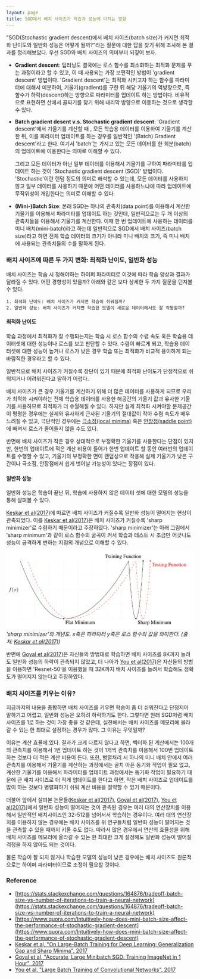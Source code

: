```yaml
---
layout: page
title: SGD에서 배치 사이즈가 학습과 성능에 미치는 영향
---
```



 "SGD(Stochastic gradient descent)에서 배치 사이즈(batch size)가 커지면 최적화 난이도와 일반화 성능은 어떻게 될까?"라는 질문에 대한 답을 찾기 위해 조사해 본 결과를 정리해보았다. 우선 SGD와 배치 사이즈의 의미부터 되짚어 보자.

* **Gradient descent**: 딥러닝도 결국에는 로스 함수를 최소화하는 최적화 문제를 푸는 과정이라고 할 수 있고, 이 때 사용되는 가장 보편적인 방법이 'gradient descent' 방법이다. 'Gradient descent'는 최적화 시키고자 하는 함수를 파라미터에 대해서 미분하여, 기울기(gradient)를 구한 뒤 해당 기울기의 역방향으로, 즉 함수가 하락(descent)하는 방향으로 파라미터를 업데이트 하는 방법이다. 비유적으로 표현하면 산에서 골짜기를 찾기 위해 내리막 방향으로 이동하는 것으로 생각할 수 있다.

* **Batch gradient desent v.s. Stochastic gradient descent**:  'Gradient descent'에서 기울기를 계산할 때 , 모든 학습용 데이터를 이용하여 기울기를 계산한 뒤, 이를 파라미터 업데이트를 하는 경우를 일반적인 '(Batch) Gradient descent'라고 한다. 여기서 'batch'는 가지고 있는 모든 데이터를 한 회분(batch)의 업데이트에 이용한다는 의미로 이해할 수 있다. 

    그리고 모든 데이터가 아닌 일부 데이터를 이용해서 기울기를 구하여 파라미터를 업데이트 하는 것이 'Stochastic gradient descent (SGD)' 방법이다. 'Stochastic'이란 랜덤 정도의 의미로 해석할 수 있는데, 모든 데이터를 사용하지 않고 일부 데이터를 사용하기 때문에 어떤 데이터를 사용하느냐에 따라 업데이트에 무작위성이 개입한다는 의미로 이해할 수 있다.

* **(Mini-)Batch Size**:  본래 SGD는 하나의 관측치(data point)를 이용해서 계산한 기울기를 이용해서 파라미터를 업데이트 하는 것인데, 일반적으로는 두 개 이상의 관측치들을 이용해서 기울기를 계산한다. 이때 한 번 업데이트에 사용하는 데이터를 미니 배치(mini-batch)라고 하는데 일반적으로 SGD에서 배치 사이즈(batch size)라고 하면 전체 학습 데이터의 크기가 아니라 미니 배치의 크기, 즉 미니 배치에 사용되는 관측치들의 수를 말하게 된다.


### 배치 사이즈에 따른 두 가지 변화: 최적화 난이도, 일반화 성능

배치 사이즈는 학습 시 정해야하는 하이퍼 파라미터로 이것에 따라 학습 양상과 결과가 달라질 수 있다. 어떤 경향성이 있을까? 아래와 같은 보다 상세한 두 가지 질문을 던져볼 수 있다.

	1. 최적화 난이도: 배치 사이즈가 커지면 학습이 쉬워질까?
	2. 일반화 성능: 배치 사이즈가 커지면 학습한 모델이 새로운 데이터에서도 잘 작동할까?



#### 최적화 난이도

학습 과정에서 최적화가 잘 수행되는지는 학습 시 로스 함수의 수렴 속도 혹은 학습용 데이터셋에 대한 성능이나 로스를 보고 판단할 수 있다. 수렴이 빠르게 되고, 학습용 데이터셋에 대한 성능이 높거나 로스가 낮은 경우 학습 또는 최적화가 비교적 용이하게 되는 바람직한 경우라고 할 수 있다. 

 일반적으로 배치 사이즈가 커질수록 장단이 있기 때문에 최적화 난이도가 단정적으로 쉬워지거나 어려워진다고 말하기 어렵다.
 
 배치 사이즈가 큰 경우 기울기를 계산하기 위해 더 많은 데이터를 사용하게 되므로 우리가 최적화 시켜야하는 전체 학습용 데이터를 사용한 해공간의 기울기 값과 유사한 기울기를 사용하므로 최적화가 더 수월해질 수 있다. 하지만 실제 최적화 시켜야할 문제공간이 평평한 경우에는 실제와 유사하게 근사된 기울기의 절대값이 작아 수렴 속도가 매우 느려질 수 있고, 극단적인 경우에는 [극소점(local minima)](https://ko.wikipedia.org/wiki/%EA%B7%B9%EA%B0%92) 혹은 [안장점(saddle point)](https://ko.wikipedia.org/wiki/%EC%95%88%EC%9E%A5%EC%A0%90)에 빠져서 로스가 줄어들지 않을 수도 있다.

 반면에 배치 사이즈가 작은 경우 상대적으로 부정확한 기울기를 사용한다는 단점이 있지만, 한번의 업데이트에 적은 계산 비용이 들어가 한번 업데이트 할 동안 여러번의 업데이트를 수행할 수 있고, 기울기의 부정확한 면이 랜덤성으로 작용해 실제 기울기가 낮은 구간이나 극소점, 안장점에서 쉽게 벗어날 가능성이 있다는 장점이 있다.


#### 일반화 성능

일반화 성능은 학습이 끝난 뒤, 학습에 사용하지 않은 데이터 셋에 대한 모델의 성능을 통해 살펴볼 수 있다. 

 [Keskar et al(2017)](https://www.openreview.net/pdf?id=H1oyRlYgg)에 따르면 배치 사이즈가 커질수록 일반화 성능이 떨어지는 현상이 관측되었다. 이를 [Keskar et al(2017)](https://www.openreview.net/pdf?id=H1oyRlYgg)은 배치 사이즈가 커질수록 'sharp minimizer'로 수렴하기 때문이라고 주장하였다. 'sharp minimizer'는 아래 그림에서 'sharp minimum'과 같이 로스 함수의 굴곡이 커서 학습과 테스트 시 조금만 어긋나도 성능이 급격하게 변하는 지점의 개념으로 이해할 수 있다.
 
 ![sharp_minimzer](https://github.com/hongdoki/hongdoki.github.io/blob/master/assets/sharpminimizer.PNG)
 *'sharp minimizer'의 개념도. x축은 파라미터 y축은 로스 함수의 값을 의미한다. (출처: [Keskar et al(2017)](https://www.openreview.net/pdf?id=H1oyRlYgg))*
 

반면에 [Goyal et al(2017)](https://arxiv.org/pdf/1706.02677.pdf)은 자신들의 방법대로 학습하면 배치 사이즈를 8K까지 늘려도 일반화 성능의 하락이 관측되지 않았고, 더 나아가 [You et al(2017)](https://arxiv.org/pdf/1708.03888.pdf)은 자신들의 방법을 이용하면 'Resnet-50'을 이용했을 때 32K까지 배치 사이즈를 늘려서 학습해도 정확도가 떨어지지 않는다고 주장하였다.


### 배치 사이즈를 키우는 이유?

 지금까지의 내용을 종합하면 배치 사이즈를 키우면 학습이 좀 더 쉬워진다고 단정지어 말하기고 어렵고, 일반화 성능은 오히려 하락하기도 한다. 그렇다면 원래 SGD처럼 배치 사이즈를 1로 하는 것이 가장 좋을 것 같은데, 실전에서는 배치 사이즈를 메모리에 올라갈 수 있는 한 최대로 설정하는 경우가 많다. 그 이유는 무엇일까?

 이유는 계산 효율에 있다. 결과가 크게 다르지 않다고 하면, 벡터화 된 계산에서는 100개의 관측치를 이용해서 1번 업데이트 하는 것이 1개씩 관측치를 이용해서 100번 업데이트하는 것보다 더 적은 계산 비용이 든다. 또한, 병렬처리 시 하나의 미니 배치 안에서 여러 관측치를 이용해서 기울기를 계산하는 과정에서는 골치 아픈 동기화 작업이 필요 없고, 계산한 기울기를 이용해서 파라미터를 업데이트 과정에서는 동기화 작업이 필요하기 때문에 큰 배치 사이즈로 더 적게 업데이트를 한다고 하면, 작은 배치 사이즈로 업데이트를 많이 하는 것보다 병렬화하기 쉬워 계산 비용을 절약할 수 있기 때문이다. 

 더불어 앞에서 살펴본 논문들([Keskar et al(2017)](https://www.openreview.net/pdf?id=H1oyRlYgg), [Goyal et al(2017)](https://arxiv.org/pdf/1706.02677.pdf), [You et al(2017)](https://arxiv.org/pdf/1708.03888.pdf))에서 일반화 성능이 떨어지는 것이 관측된 경우는 여러 대의 연산장치를 이용해서 일반적인 배치사이즈인 32-512를 넘어서서 학습하는 경우이다. 여러 대의 연산장치를 이용하지 않는 경우에는 배치 사이즈를 위 연구들처럼 일반화 성능이 떨어지는 것을 관측할 수 있을 때까지 키울 수도 없다. 따라서 많은 경우에서 연산의 효율성을 위해 배치 사이즈를 메모리에 올라갈 수 있는 한 최대한 크게 설정해도 일반화 성능이 떨어질 걱정을 하지 않아도 되는 것이다.

 물론 학습이 잘 되지 않거나 학습한 모델의 성능이 낮은 경우에는 배치 사이즈도 원론적으로는 하이퍼 파라미터이므로 조정이 필요할 것이다.

 
### Reference

* [https://stats.stackexchange.com/questions/164876/tradeoff-batch-size-vs-number-of-iterations-to-train-a-neural-network](https://stats.stackexchange.com/questions/164876/tradeoff-batch-size-vs-number-of-iterations-to-train-a-neural-network)
* [https://www.quora.com/Intuitively-how-does-mini-batch-size-affect-the-performance-of-stochastic-gradient-descent](https://www.quora.com/Intuitively-how-does-mini-batch-size-affect-the-performance-of-stochastic-gradient-descent)
* [Keskar et al, "On Large-Batch Training for Deep Learning: Generalization Gap and Sharp Minima", 2017](https://arxiv.org/abs/1609.04836)
* [Goyal et al, "Accurate, Large Minibatch SGD: Training ImageNet in 1 Hour", 2017](https://arxiv.org/pdf/1706.02677.pdf)
* [You et al, "Large Batch Training of Convolutional Networks", 2017](https://arxiv.org/pdf/1708.03888.pdf)



 
 